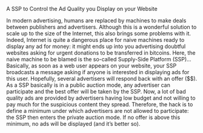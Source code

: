 A SSP to Control the Ad Quality you Display on your Website

In modern advertising, humans are replaced by machines to make deals between publishers and advertisers. Although this is a wonderful solution to scale up to the size of the Internet, this also brings some problems with it. Indeed, Internet is quite a dangerous place for naive machines ready to display any ad for money: it might ends up into you advertising doubtful websites asking for urgent donations to be transferred in bitcoins. Here, the naive machine to be blamed is the so-called Supply-Side Platform (SSP)... Basically, as soon as a web user appears on your website, your SSP broadcasts a message asking if anyone is interested in displaying ads for this user. Hopefully, several advertisers will respond back with an offer ($$). As a SSP basically is in a public auction mode, any advertiser can participate and the best offer will be taken by the SSP. Now, a lot of bad quality ads are provided by advertisers having low budget and not willing to pay much for the suspicious content they spread. Therefore, the hack is to define a minimum under which advertisers are not allowed to participate: the SSP then enters the private auction mode. If no offer is above this minimum, no ads will be displayed (and it’s better so). 
